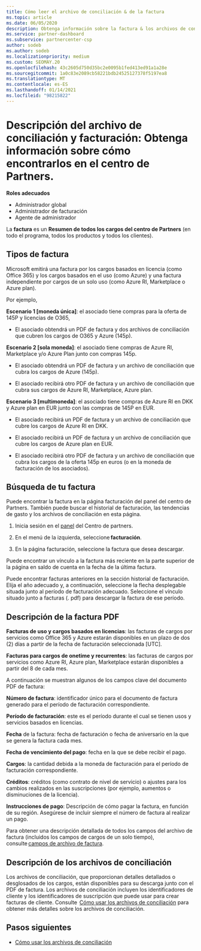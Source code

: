 ```yaml
---
title: Cómo leer el archivo de conciliación & de la factura
ms.topic: article
ms.date: 06/05/2020
description: Obtenga información sobre la factura & los archivos de conciliación. La factura muestra los cargos del centro de Partners en el programa, los productos y los clientes durante ese período mensual.
ms.service: partner-dashboard
ms.subservice: partnercenter-csp
author: sodeb
ms.author: sodeb
ms.localizationpriority: medium
ms.custom: SEOMAY.20
ms.openlocfilehash: 43c2605d750d35bc2e0095b1fed413ed91a1a28e
ms.sourcegitcommit: 1a0c83e2089cb58221bdb24525127378f5197ea8
ms.translationtype: MT
ms.contentlocale: es-ES
ms.lasthandoff: 01/14/2021
ms.locfileid: "98215822"
---
```

# <a name="understand-your-bill-and-reconciliation-file---learn-how-to-find-them-in-partner-center"></a>Descripción del archivo de conciliación y facturación: Obtenga información sobre cómo encontrarlos en el centro de Partners.


**Roles adecuados**

- Administrador global
- Administrador de facturación
- Agente de administrador


La **factura** es un **Resumen de todos los cargos del centro de Partners** (en todo el programa, todos los productos y todos los clientes). 

## <a name="invoice-types"></a>Tipos de factura

Microsoft emitirá una factura por los cargos basados en licencia (como Office 365) y los cargos basados en el uso (como Azure) y una factura independiente por cargos de un solo uso (como Azure RI, Marketplace o Azure plan).

Por ejemplo,  

**Escenario 1 [moneda única]**: el asociado tiene compras para la oferta de 145P y licencias de O365,  

- El asociado obtendrá un PDF de factura y dos archivos de conciliación que cubren los cargos de O365 y Azure (145p).  

**Escenario 2 [sola moneda]**: el asociado tiene compras de Azure RI, Marketplace y/o Azure Plan junto con compras 145p.

- El asociado obtendrá un PDF de factura y un archivo de conciliación que cubra los cargos de Azure (145p). 

- El asociado recibirá otro PDF de factura y un archivo de conciliación que cubra sus cargos de Azure RI, Marketplace, Azure plan. 

**Escenario 3 [multimoneda]**: el asociado tiene compras de Azure RI en DKK y Azure plan en EUR junto con las compras de 145P en EUR.

- El asociado recibirá un PDF de factura y un archivo de conciliación que cubre los cargos de Azure RI en DKK. 

- El asociado recibirá un PDF de factura y un archivo de conciliación que cubre los cargos de Azure plan en EUR. 

- El asociado recibirá otro PDF de factura y un archivo de conciliación que cubra los cargos de la oferta 145p en euros (o en la moneda de facturación de los asociados). 

## <a name="find-your-bill"></a>Búsqueda de tu factura 

Puede encontrar la factura en la página facturación del panel del centro de Partners. También puede buscar el historial de facturación, las tendencias de gasto y los archivos de conciliación en esta página. 

1. Inicia sesión en el [panel](https://partner.microsoft.com/dashboard/home) del Centro de partners. 

2. En el menú de la izquierda, seleccione **facturación**. 

3. En la página facturación, seleccione la factura que desea descargar. 

Puede encontrar un vínculo a la factura más reciente en la parte superior de la página en saldo de cuenta en la fecha de la última factura. 

Puede encontrar facturas anteriores en la sección historial de facturación. Elija el año adecuado y, a continuación, seleccione la flecha desplegable situada junto al período de facturación adecuado. Seleccione el vínculo situado junto a facturas (. pdf) para descargar la factura de ese período. 

## <a name="understanding-invoice-pdf"></a>Descripción de la factura PDF 

**Facturas de uso y cargos basados en licencias**: las facturas de cargos por servicios como Office 365 y Azure estarán disponibles en un plazo de dos (2) días a partir de la fecha de facturación seleccionada [UTC].  

**Facturas para cargos de onetime y recurrentes**: las facturas de cargos por servicios como Azure RI, Azure plan, Marketplace estarán disponibles a partir del 8 de cada mes.  

A continuación se muestran algunos de los campos clave del documento PDF de factura:

**Número de factura**: identificador único para el documento de factura generado para el período de facturación correspondiente. 

**Período de facturación**: este es el período durante el cual se tienen usos y servicios basados en licencias. 

**Fecha** de la factura: fecha de facturación o fecha de aniversario en la que se genera la factura cada mes. 

**Fecha de vencimiento del pago**: fecha en la que se debe recibir el pago. 

**Cargos**: la cantidad debida a la moneda de facturación para el período de facturación correspondiente. 

**Créditos**: créditos (como contrato de nivel de servicio) o ajustes para los cambios realizados en las suscripciones (por ejemplo, aumentos o disminuciones de la licencia). 

**Instrucciones de pago**: Descripción de cómo pagar la factura, en función de su región. Asegúrese de incluir siempre el número de factura al realizar un pago. 

Para obtener una descripción detallada de todos los campos del archivo de factura (incluidos los campos de cargos de un solo tiempo), consulte [campos de archivo de factura](invoice-file.md). 

## <a name="understand-reconciliation-files"></a>Descripción de los archivos de conciliación

 Los archivos de conciliación, que proporcionan detalles detallados o desglosados de los cargos, están disponibles para su descarga junto con el PDF de factura. Los archivos de conciliación incluyen los identificadores de cliente y los identificadores de suscripción que puede usar para crear facturas de cliente. Consulte  [Cómo usar los archivos de conciliación](use-the-reconciliation-files.md) para obtener más detalles sobre los archivos de conciliación. 

## <a name="next-steps"></a>Pasos siguientes

- [Cómo usar los archivos de conciliación](use-the-reconciliation-files.md)